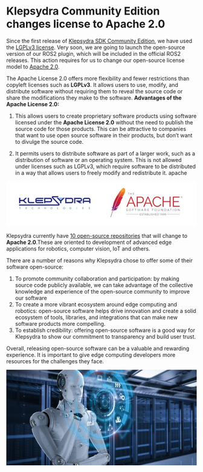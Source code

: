# Klepsydra Community Edition changes license to Apache 2.0

Since the first release of [Klepsydra SDK Community Edition](https://klepsydra.com/klepsydra-goes-open-source/), we have used the [LGPLv3 license](https://www.gnu.org/licenses/lgpl-3.0.en.html). Very soon, we are going to launch the open-source version of our ROS2 plugin, which will be included in the official ROS2 releases. This action requires for us to change our open-source license model to [Apache 2.0](https://www.apache.org/licenses/LICENSE-2.0).

The Apache License 2.0 offers more flexibility and fewer restrictions than copyleft licenses such as **LGPLv3**. It allows users to use, modify, and distribute software without requiring them to reveal the source code or share the modifications they make to the software.
**Advantages of the Apache License 2.0:**

1. This allows users to create proprietary software products using software licensed under the **Apache License 2.0** without the need to publish the source code for those products. This can be attractive to companies that want to use open source software in their products, but don’t want to divulge the source code.

2. It permits users to distribute software as part of a larger work, such as a distribution of software or an operating system. This is not allowed under licenses such as LGPLv3, which require software to be distributed in a way that allows users to freely modify and redistribute it.
apache

![Klepsydra Apache Logos](../../images/klepsydra_apache_logos.jpg)

Klepsydra currently have [10 open-source repositories](https://github.com/klepsydra-technologies) that will change to **Apache 2.0**.These are oriented to development of advanced edge applications for robotics, computer vision, IoT and others.

There are a number of reasons why Klepsydra chose to offer some of their software open-source:

1. To promote community collaboration and participation: by making source code publicly available, we can take advantage of the collective knowledge and experience of the open-source community to improve our software
2. To create a more vibrant ecosystem around edge computing and robotics: open-source software helps drive innovation and create a solid ecosystem of tools, libraries, and integrations that can make new software products more compelling.
3. To establish credibility: offering open-source software is a good way for Klepsydra to show our commitment to transparency and build user trust.

Overall, releasing open-source software can be a valuable and rewarding experience. It is important to give edge computing developers more resources for the challenges they face.

![Robot AI](../../images/robot_ai.jpg)



